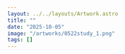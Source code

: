 ```yaml
---
layout: ../../layouts/Artwork.astro
title: ""
date: "2025-10-05"
image: "/artworks/0522study_1.png"
tags: []
---
```


